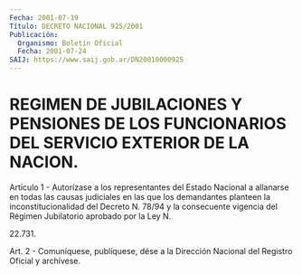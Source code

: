 ```yaml
---
Fecha: 2001-07-19
Título: DECRETO NACIONAL 925/2001
Publicación:
  Organismo: Boletín Oficial
  Fecha: 2001-07-24
SAIJ: https://www.saij.gob.ar/DN20010000925
---
```

# REGIMEN DE JUBILACIONES Y PENSIONES DE LOS FUNCIONARIOS DEL SERVICIO EXTERIOR DE LA NACION.

<a id="1"></a>
Artículo 1 - Autorízase a los representantes del Estado Nacional a allanarse en todas las causas judiciales en las que los demandantes planteen    la   inconstitucionalidad del  Decreto  N. 78/94  y  la consecuente vigencia del Régimen Jubilatorio aprobado por la Ley N.

22.731.

<a id="2"></a>
Art. 2 - Comuníquese, publíquese, dése a la Dirección Nacional del Registro Oficial y archívese.